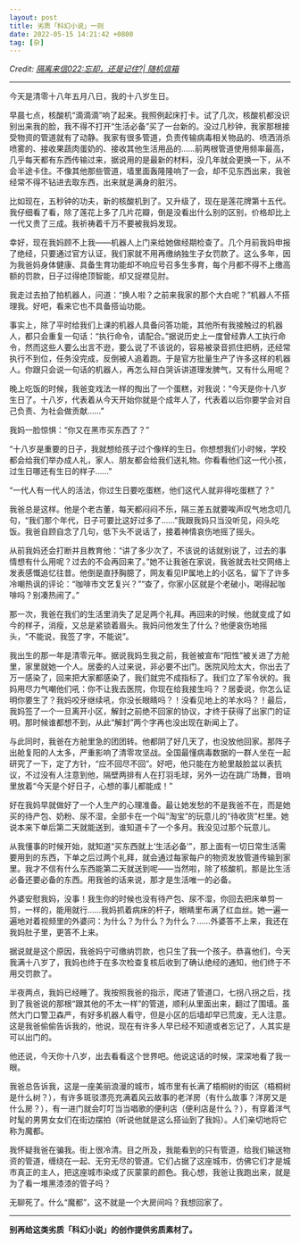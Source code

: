 ```yaml
---
layout: post
title: 劣质「科幻小说」一则
date: 2022-05-15 14:21:42 +0800
tag: [杂]
---
```


*Credit: [隔离来信022:忘却，还是记住?| 随机信箱](https://mp.weixin.qq.com/s/x5tO87r311LKeLKdMop8oQ)*

***

今天是清零十八年五月八日，我的十八岁生日。

 

早晨七点，核酸机“滴滴滴”响了起来。我照例起床打卡。试了几次，核酸机都没识别出来我的脸，我不得不打开“生活必备”买了一台新的。没过几秒钟，我家那根接受物资的管道就有了动静。我家有很多管道，负责传输病毒相关物品的、喷洒消杀喷雾的、接收果蔬肉蛋奶的、接收其他生活用品的……前两根管道使用频率最高，几乎每天都有东西传输过来，据说用的是最新的材料，没几年就会更换一下，从不会半途卡住。不像其他那些管道，墙里面轰隆隆响了一会，却不见东西出来，我爸经常不得不钻进去取东西，出来就是满身的脏污。

 

比如现在，五秒钟的功夫，新的核酸机到了。又升级了，现在是莲花牌第十五代。我仔细看了看，除了莲花上多了几片花瓣，倒是没看出什么别的区别，价格却比上一代又贵了三成。我祈祷着千万不要被我妈发现。

 

幸好，现在我妈顾不上我——机器人上门来给她做经期检查了。几个月前我妈申报了绝经，只要通过官方认证，我们家就不用再缴纳独生子女罚款了。这么多年，因为我爸妈身体健康、具备生育功能却不响应号召多生多育，每个月都不得不上缴高额的罚款，日子过得绝顶智能，却又捉襟见肘。

 

我走过去拍了拍机器人，问道：“换人啦？之前来我家的那个大白呢？”机器人不搭理我。好吧，看来它也不具备搭讪功能。

 

事实上，除了平时给我们上课的机器人具备问答功能，其他所有我接触过的机器人，都只会重复一句话：“执行命令，请配合。”据说历史上一度曾经靠人工执行命令，然而这些人要么出言不逊，要么说了不该说的，容易被录音抓住把柄，还经常执行不到位，任务没完成，反倒被人追着跑。于是官方批量生产了许多这样的机器人。你跟只会说一句话的机器人，再怎么辩白哭诉讲道理发脾气，又有什么用呢？

 

晚上吃饭的时候，我爸变戏法一样的掏出了一个蛋糕，对我说：“今天是你十八岁生日了。十八岁，代表着从今天开始你就是个成年人了，代表着以后你要学会对自己负责、为社会做贡献……”

 

我妈一脸惊惧：“你又在黑市买东西了？”

 

“十八岁是重要的日子，我就想给孩子过个像样的生日。你想想我们小时候，学校都会给我们举办成人礼，家人、朋友都会给我们送礼物。你看看他们这一代小孩，过生日哪还有生日的样子……”

 

“一代人有一代人的活法，你过生日要吃蛋糕，他们这代人就非得吃蛋糕了？”

 

我爸总是这样。他是个老古董，每天都闷闷不乐，隔三差五就要唉声叹气地念叨几句，“我们那个年代，日子可要比这好过多了……”我跟我妈只当没听见，闷头吃饭。我爸自顾自念了几句，低下头不说话了，接着神情哀伤地摇了摇头。

 

从前我妈还会打断并且教育他：“讲了多少次了，不该说的话就别说了，过去的事情想有什么用呢？过去的不会再回来了。”她不让我爸在家说，我爸就去社交网络上发表感慨追忆往昔。他倒是直抒胸臆了，网友看见IP属地上的小区名，留下了许多冷嘲热讽的评论：“咖啡市文艺复兴？”“查了，你家小区就是个老破小，喝得起咖啡吗？别凑热闹了。”

 

那一次，我爸在我们的生活里消失了足足两个礼拜。再回来的时候，他就变成了如今的样子，消瘦，又总是紧锁着眉头。我妈问他发生了什么？他便哀伤地摇头，“不能说，我签了字，不能说”。

 

我出生的那一年是清零元年。据说我妈生我之前，我爸被宣布“阳性”被关进了方舱里，家里就她一个人。居委的人过来说，非必要不出门。医院风险太大，你出去了万一感染了，回来把大家都感染了，我们就完不成指标了。我们立了军令状的。我妈用尽力气嘲他们吼：你不让我去医院，你现在给我接生吗？？居委说，你怎么证明你要生了？我妈咬牙继续吼，你没长眼睛吗？！没看见地上的羊水吗？！最后，我妈签了一个一旦离开小区，解封之前绝不回家的协议，才终于获得了出家门的证明。那时候谁都想不到，从此“解封”两个字再也没出现在新闻上了。

 

与此同时，我爸在方舱里急的团团转。他都阴了好几天了，也没放他回家。那阵子出舱复阳的人太多，严重影响了清零攻坚战。全国最懂病毒数据的一群人坐在一起研究了一下，定了方针，“应不回尽不回”。好吧，他只能在方舱里敲脸盆以表抗议，不过没有人注意到他，隔壁两排有人在打羽毛球，另外一边在跳广场舞，音响里放着“今天是个好日子，心想的事儿都能成！”

 

好在我妈早就做好了一个人生产的心理准备。最让她发愁的不是我爸不在，而是她买的待产包、奶粉、尿不湿，全部卡在一个叫“淘宝”的玩意儿的“待收货”栏里。她说本来下单后第二天就能送到，谁知道卡了一个多月。我没见过那个玩意儿。

 

从我懂事的时候开始，就知道“买东西就上‘生活必备’”，那上面有一切日常生活需要用到的东西，下单之后过两个礼拜，就会通过每家每户的物资发放管道传输到家里。我才不信有什么东西能第二天就送到呢——当然啦，除了核酸机，那是比生活必备还要必备的东西。用我爸的话来说，那才是生活唯一的必备。

 

外婆安慰我妈，没事！我生你的时候也没有待产包、尿不湿，你回去把床单剪一剪，一样的，能用就行……我妈抓着病床的杆子，眼睛里布满了红血丝。她一遍一遍地对着视频里的外婆问：为什么？为什么？为什么？……外婆答不上来，我还在我妈肚子里，更答不上来。

 

据说就是这个原因，我爸妈宁可缴纳罚款，也只生了我一个孩子。恭喜他们，今天我满十八岁了，我妈也终于在多次检查复核后收到了确认绝经的通知，他们终于不用交罚款了。

 

半夜两点，我妈已经睡了。我按照我爸的指示，爬进了管道口，七拐八拐之后，找到了我爸说的那根“跟其他的不太一样”的管道，顺利从里面出来，翻过了围墙。虽然大门口警卫森严，有好多机器人看守，但是小区的后墙却早已荒废，无人注意。这是我爸偷偷告诉我的，他说，现在有许多人早已经不知道或者忘记了，人其实是可以出门的。

 

他还说，今天你十八岁，出去看看这个世界吧。他说这话的时候，深深地看了我一眼。

 

我爸总告诉我，这是一座美丽浪漫的城市，城市里有长满了梧桐树的街区（梧桐树是什么树？），有许多斑驳漂亮充满着风云故事的老洋房（有什么故事？洋房又是什么房？），有一进门就会叮叮当当唱歌的便利店（便利店是什么？），有穿着洋气时髦的男男女女们在街边摆拍（听说他就是这么搭讪到了我妈）。人们亲切地将它称为魔都。

 

我怀疑我爸在骗我。街上很冷清。目之所及，我能看到的只有管道，给我们输送物资的管道，缠绕在一起、无穷无尽的管道。它们占据了这座城市，仿佛它们才是城市真正的主人，把这座城市染成了灰蒙蒙的颜色。我心想，我爸让我跑出来，就是为了看一堆黑漆漆的管子吗？

 

无聊死了。什么“魔都”，这不就是一个大房间吗？我想回家了。

***

**别再给这类劣质「科幻小说」的创作提供劣质素材了。**